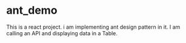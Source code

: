 # ant_demo
This is a react project. i am implementing ant design pattern in it. I am calling an API and displaying data in a Table.
